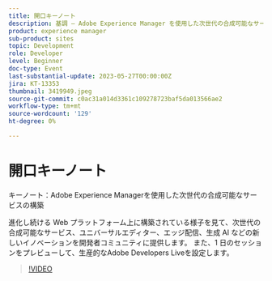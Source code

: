 ```yaml
---
title: 開口キーノート
description: 基調 — Adobe Experience Manager を使用した次世代の合成可能なサービスの構築次世代の合成可能なサービス、ユニバーサルエディター、エッジ配信、生成 AI などの新しいイノベーションを開発者コミュニティに提供するために、進化し続ける Web プラットフォーム上での構築の内観を得ます。 また、1 日のセッションをプレビューして、生産的なAdobe Developers Liveを設定します。
product: experience manager
sub-product: sites
topic: Development
role: Developer
level: Beginner
doc-type: Event
last-substantial-update: 2023-05-27T00:00:00Z
jira: KT-13353
thumbnail: 3419949.jpeg
source-git-commit: c0ac31a014d3361c109278723baf5da013566ae2
workflow-type: tm+mt
source-wordcount: '129'
ht-degree: 0%

---
```



# 開口キーノート

キーノート：Adobe Experience Managerを使用した次世代の合成可能なサービスの構築

進化し続ける Web プラットフォーム上に構築されている様子を見て、次世代の合成可能なサービス、ユニバーサルエディター、エッジ配信、生成 AI などの新しいイノベーションを開発者コミュニティに提供します。 また、1 日のセッションをプレビューして、生産的なAdobe Developers Liveを設定します。

>[!VIDEO](https://video.tv.adobe.com/v/3419949/?learn=on)
